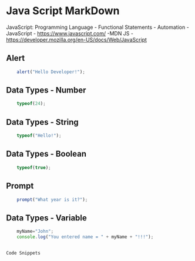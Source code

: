 <!-- This Markdown Document is intended to use as a Java Script FAQ Guide  -->

# Java Script MarkDown
JavaScript: Programming Language - Functional Statements - Automation
-JavaScript - https://www.javascript.com/
-MDN JS - https://developer.mozilla.org/en-US/docs/Web/JavaScript

<!-- ALERT -->
## Alert
```javascript
    alert("Hello Developer!");
```

<!-- DATA TYPE - NUMBER -->
## Data Types - Number
```javascript
    typeof(24); 
```

<!-- DATA TYPE - STRING -->
## Data Types - String
```javascript
    typeof("Hello!");
```

<!-- DATA TYPE - BOOLEAN -->
## Data Types - Boolean
```javascript
    typeof(true); 
```

<!-- PROMPT -->
## Prompt
```javascript
    prompt("What year is it?");
```

<!-- DATA TYPE - VARIABLE -->
## Data Types - Variable
```javascript
    myName="John";
    console.log("You entered name = " + myName + "!!!");
```

<!--   -->
## 
```
Code Snippets
```





<!-- This Markdown Document is intended to use as a Java Script FAQ Guide  -->
